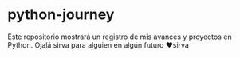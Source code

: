 # python-journey
Este repositorio mostrará un registro de mis avances y proyectos en Python. Ojalá sirva para alguien en algún futuro ❤️sirva
